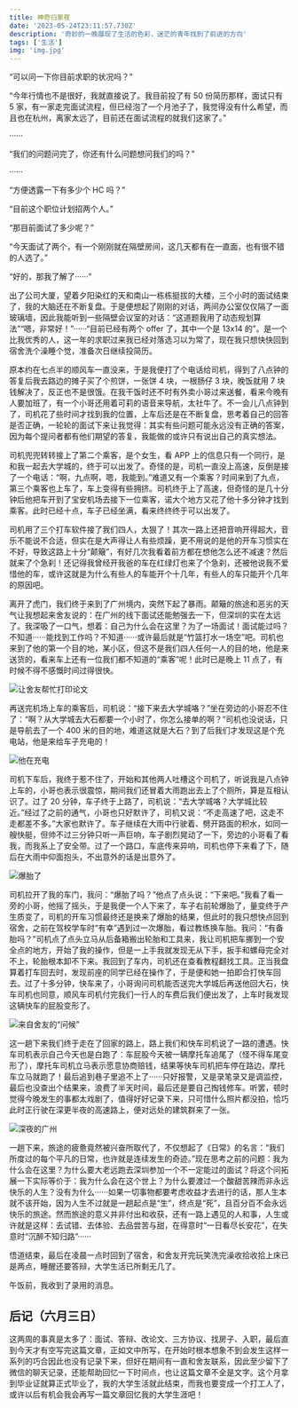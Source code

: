 ```yaml
---
title: 神奇归家夜
date: '2023-05-24T23:11:57.730Z'
description: '奇妙的一晚展现了生活的色彩，迷茫的青年找到了前进的方向'
tags: ['生活']
img: 'img.jpg'
---
```


“可以问一下你目前求职的状况吗？”

“今年行情也不是很好，我就直接说了。我目前投了有 50 份简历那样，面试只有 5 家，有一家走完面试流程，但已经泡了一个月池子了，我觉得没有什么希望，而且也在杭州，离家太远了，目前还在面试流程的就我们这家了。”

······

“我们的问题问完了，你还有什么问题想问我们的吗？”

······

“方便透露一下有多少个 HC 吗？”

“目前这个职位计划招两个人。”

“那目前面试了多少呢？”

“今天面试了两个，有一个刚刚就在隔壁房间，这几天都有在一直面，也有很不错的人选了。”

“好的，那我了解了······”

出了公司大厦，望着夕阳染红的天和南山一栋栋挺拔的大楼，三个小时的面试结束了，我的大脑还在不断复盘。于是便想起了刚刚的对话，两间办公室仅仅隔了一面玻璃墙，因此我能听到一些隔壁会议室的对话：“这道题我用了动态规划算法”“嗯，非常好！”······“目前已经有两个 offer 了，其中一个是 13x14 的”。是一个比我优秀的人，这一年的求职过来我已经对落选习以为常了，现在我只想快快回到宿舍洗个澡睡个觉，准备次日继续投简历。

原本约在七点半的顺风车一直没来，于是我便打了个电话给司机，得到了八点钟的答复后我去路边的摊子买了个煎饼，一张饼 4 块，一根肠仔 3 块，晚饭就用 7 块钱解决了，反正也不是很饿。在我干饭时还不时有外卖小哥过来送餐，看来今晚有人要加班了，有一个小哥还用着可莉的语音来导航，太社牛了。不一会儿八点钟到了，司机花了些时间才找到我的位置，上车后还是在不断复盘，思考着自己的回答是否正确，一轮轮的面试下来让我觉得：其实有些问题可能永远没有正确的答案，因为每个提问者都有他们期望的答复，我能做的或许只有说出自己的真实想法。

司机兜兜转转接上了第二个乘客，是个女生，看 APP 上的信息只有一个同行，是和我一起去大学城的，终于可以出发了。奇怪的是，司机一直没上高速，反倒是接了一个电话：“啊，九点啊，嗯，我能到。”难道又有一个乘客？时间来到了九点，第三个乘客也上车了，车上变得有些拥挤。司机终于上了高速，但奇怪的是几十分钟后他把车开到了宝安机场去接下一位乘客，诺大个地方又花了他十多分钟才找到乘客。此时已经十点，车子已经坐满，看来终终终于可以出发了。

司机用了三个打车软件接了我们四人，太狠了！其次一路上还把音响开得超大，音乐不能说不合适，但实在是大声得让人有些烦躁，更不用说的是他的开车习惯实在不好，导致这路上十分“颠簸”，有好几次我看着前方都在想他怎么还不减速？然后就来了个急刹！还记得我曾经开我爸的车在红绿灯也来了个急刹，还被他说我不爱惜他的车，或许这就是为什么有些人的车能开个十几年，有些人的车只能开个几年的原因吧。

离开了虎门，我们终于来到了广州境内，突然下起了暴雨。颠簸的旅途和恶劣的天气让我想起来舍友说的：在广州的线下面试还能勉强去一下，但深圳的实在太远了。我深吸了一口气，想着：自己为什么会在这里？为了一场面试！面试能过吗？不知道······能找到工作吗？不知道······或许最后就是“竹篮打水一场空”吧。司机也来到了他的第一个目的地，某小区，但这不是我们四人任何一人的目的地，他是来送货的，看来车上还有一位我们都不知道的“乘客”呢！此时已是晚上 11 点了，有时候不得不感慨时间过得很快。

![让舍友帮忙打印论文](ss01.png)

再送完机场上车的乘客后，司机说：“接下来去大学城咯？”坐在旁边的小哥忍不住了：“啊？从大学城去大石都要一个小时了，你怎么接单的啊？”司机也没说话，只是导航去了一个 400 米的目的地，难道这就是大石？到了后我们才发现这是个充电站，他是来给车子充电的！

![他在充电](ss02.png)

司机下车后，我终于惹不住了，开始和其他两人吐槽这个司机了，听说我是八点钟上车的，小哥也表示很震惊，期间我们还冒着大雨跑出去上了个厕所，算是互相认识了。过了 20 分钟，车子终于上路了，司机说：“去大学城咯？大学城比较近。”经过了之前的通气，小哥也只好默许了，司机又说：“不走高速了吧，这走不走都差不多。”大家也默许了。车子继续在大雨中行驶着、劈开路面的积水，如同一艘快艇，但帅不过三分钟只听一声巨响，车子剧烈晃动了一下，旁边的小哥看了看我，而我系上了安全带。过了一个路口，车底传来异响，司机也停下来看了下，随后在大雨中仰面抱头，不出意外的话是出意外了。

![爆胎了](ss03.png)

司机拉开了我的车门，我问：“爆胎了吗？”他点了点头说：“下来吧。”我看了看一旁的小哥，他摇了摇头，于是我便一个人下来了，车子右前轮爆胎了，量变终于产生质变了，司机的开车习惯最终还是换来了爆胎的结果，但此时的我只想快点回到宿舍，之前在驾校学车时“有幸”遇到过一次爆胎，看过教练换车胎。我问：“有备胎吗？”司机点了点头立马从后备箱搬出轮胎和工具来，我让司机把车挪到一个安全点的地方，开始了我的操作，但是一上手我就发现无从下手，扳手和螺母完全对不上，轮胎根本卸不下来。我回到了车内，司机还在查看教程翻找工具。正当我盘算着打车回去时，发现前座的同学已经在操作了，于是便和她一拍即合打快车回去。过了十多分钟，快车来了，小哥询问司机能否送完大学城后再送他回大石，快车司机也同意，顺风车司机付完我们一行人的车费后我们便出发了，上车时我发现这辆快车的屁股变形了。

![来自舍友的“问候”](ss04.png)

这一趟下来我们终于走在了回家的路上，路上我们和快车司机说了一路的遭遇。快车司机表示自己今天也是白跑了：车屁股今天被一辆摩托车追尾了（怪不得车尾变形了），摩托车司机立马表示愿意协商赔钱，结果等快车司机把车停在路边，摩托车立马就跑了！最后追到巷子里追不上了······只好报警，又是录笔录又是调监控，最后也没查出个结果来，浪费了半天时间，最后还是要自己掏钱修车。听罢，顿时觉得今晚发生的事都太戏剧了，值得好好记录下来，只可惜什么照片都没拍，恰巧此时正行驶在深更半夜的高速路上，便对远处的建筑群来了一张。

![深夜的广州](img.jpg)

一趟下来，旅途的疲惫竟然被兴奋所取代了，不仅想起了《日常》的名言：“我们所度过的每个平凡的日常，也许就是连续发生的奇迹。”现在思考之前的问题：我为什么会在这里？为什么要大老远跑去深圳参加一个不一定能过的面试？将这个问拓展一下实际等价于：我为什么会在这个世上？为什么要渡过一个酸甜苦辣而非永远快乐的人生？没有为什么······如果一切事物都要考虑收益才去进行的话，那人生本就不该开始，因为人生不过就是一趟起点是“生”，终点是“死”，且百分百不会永远快乐的旅途。然而旅途的意义并非付出和收获，还有一路上遇见的人和事，人生或许就是这样：去试错、去体验、去品尝苦与甜，在得意时“一日看尽长安花”，在失意时“沉醉不知归路”······

悟道结束，最后在凌晨一点时回到了宿舍，和舍友开完玩笑洗完澡收拾收拾上床已是两点，睡醒还要答辩，大学生活已所剩无几了。

午饭前，我收到了录用的消息。

## 后记（六月三日）

这两周的事真是太多了：面试、答辩、改论文、三方协议、找房子、入职，最后直到今天才有空写完这篇文章，正如文中所写，在开始时根本想象不到会发生这样一系列的巧合因此也没有记录下来，但好在期间有一直和舍友联系，因此至少留下了微信的聊天记录，还能帮助回忆一下时间点，也让这篇文章不全是文字。这个月拿到毕业证就算正式毕业了，我的大学生活就此结束，而我也要变成一个打工人了，或许以后有机会我会再写一篇文章回忆我的大学生涯吧！
